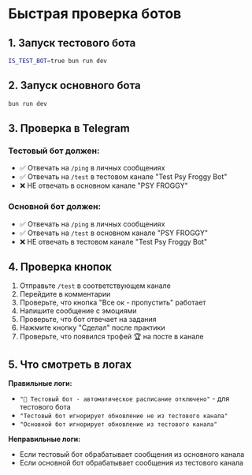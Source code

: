 # Быстрая проверка ботов

## 1. Запуск тестового бота
```bash
IS_TEST_BOT=true bun run dev
```

## 2. Запуск основного бота
```bash
bun run dev
```

## 3. Проверка в Telegram

### Тестовый бот должен:
- ✅ Отвечать на `/ping` в личных сообщениях
- ✅ Отвечать на `/test` в тестовом канале "Test Psy Froggy Bot"
- ❌ НЕ отвечать в основном канале "PSY FROGGY"

### Основной бот должен:
- ✅ Отвечать на `/ping` в личных сообщениях  
- ✅ Отвечать на `/test` в основном канале "PSY FROGGY"
- ❌ НЕ отвечать в тестовом канале "Test Psy Froggy Bot"

## 4. Проверка кнопок

1. Отправьте `/test` в соответствующем канале
2. Перейдите в комментарии
3. Проверьте, что кнопка "Все ок - пропустить" работает
4. Напишите сообщение с эмоциями
5. Проверьте, что бот отвечает на задания
6. Нажмите кнопку "Сделал" после практики
7. Проверьте, что появился трофей 🏆 на посте в канале

## 5. Что смотреть в логах

**Правильные логи:**
- `"🤖 Тестовый бот - автоматическое расписание отключено"` - для тестового бота
- `"Тестовый бот игнорирует обновление не из тестового канала"`
- `"Основной бот игнорирует обновление из тестового канала"`

**Неправильные логи:**
- Если тестовый бот обрабатывает сообщения из основного канала
- Если основной бот обрабатывает сообщения из тестового канала